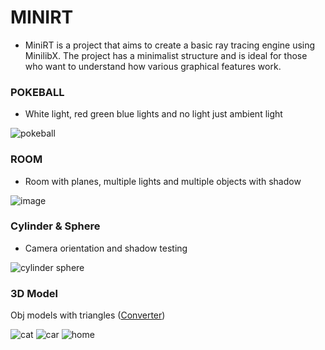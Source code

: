 # MINIRT 
- MiniRT is a project that aims to create a basic ray tracing engine using MinilibX. The project has a minimalist structure and is ideal for those who want to understand how various graphical features work.  

 
  
### POKEBALL  

- White light, red green blue lights and no light just ambient light  
  
![pokeball](https://github.com/user-attachments/assets/b30b86a8-76a5-4d5d-9b12-546b55ae7135)

### ROOM  
  
- Room with planes, multiple lights and multiple objects with shadow  
  
![image](https://github.com/user-attachments/assets/24cfecf2-6ac7-4e5d-a5f5-f8bb7789aba8)  
 

### Cylinder & Sphere  

- Camera orientation and shadow testing
    
 ![cylinder sphere](https://github.com/user-attachments/assets/16edb406-b483-44fe-b00e-7a2bd890fb60)  

### 3D Model  

  Obj models with triangles ([Converter](https://github.com/matboivin/minirt_mesh_converter))  
  
![cat](https://github.com/user-attachments/assets/ff34a14e-4574-454a-9129-a5d3c2db11d7)
![car](https://github.com/user-attachments/assets/75ed8165-2cf4-41f0-bf90-b3891d742ead)
![home](https://github.com/user-attachments/assets/e4b94c3c-6d04-4593-949f-74208fbdf01d)
